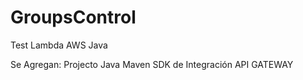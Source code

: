 # GroupsControl
Test Lambda AWS Java


Se Agregan:
 Projecto Java Maven
 SDK de Integración API GATEWAY
